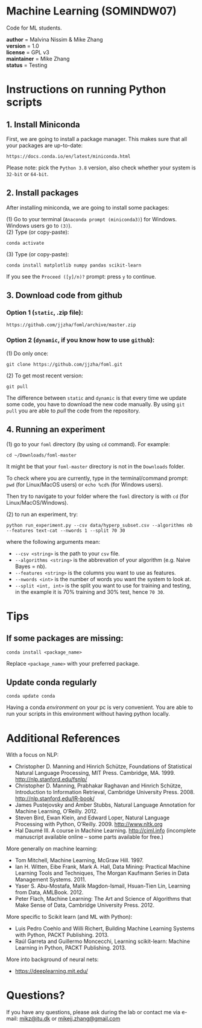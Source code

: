 # Machine Learning (SOMINDW07)

Code for ML students.

__author__ = Malvina Nissim & Mike Zhang  
__version__ = 1.0  
__license__ = GPL v3  
__maintainer__ = Mike Zhang  
__status__ = Testing

# Instructions on running Python scripts
## 1. Install Miniconda

First, we are going to install a package manager. This makes sure that all your packages are up-to-date:

    https://docs.conda.io/en/latest/miniconda.html    
    
Please note: pick the `Python 3.8` version, also check whether your system is `32-bit` or `64-bit`.  

## 2. Install packages

After installing miniconda, we are going to install some packages:  

(1)  Go to your terminal (`Anaconda prompt (miniconda3)`) for Windows. Windows users go to `(3)`).  
(2) Type (or copy-paste):

    conda activate  

(3) Type (or copy-paste):

    conda install matplotlib numpy pandas scikit-learn  
    
If you see the `Proceed ([y]/n)?` prompt: press `y` to continue.

## 3. Download code from github

### Option 1 (`static`, .zip file):  
    https://github.com/jjzha/foml/archive/master.zip  

### Option 2 (`dynamic`, if you know how to use `github`):  
(1) Do only once:  

    git clone https://github.com/jjzha/foml.git  

(2) To get most recent version:  

    git pull

The difference between `static` and `dynamic` is that every time we update some code, you have to download the new code manually. By using `git pull` you are able to *pull* the code from the repository.

## 4. Running an experiment

(1) go to your `foml` directory (by using `cd` command). For example:  

    cd ~/Downloads/foml-master
   
It might be that your `foml-master` directory is not in the `Downloads` folder. 

To check where you are currently, type in the terminal/command prompt: `pwd` (for Linux/MacOS users) or `echo %cd%` (for Windows users). 

Then try to navigate to your folder where the `foml` directory is with `cd` (for Linux/MacOS/Windows).

(2) to run an experiment, try:  
    
    python run_experiment.py --csv data/hyperp_subset.csv --algorithms nb --features text-cat --nwords 1 --split 70 30

where the following arguments mean:
- `--csv <string>` is the path to your `csv` file.
- `--algorithms <string>` is the abbrevation of your algorithm (e.g. Naive Bayes = nb).
- `--features <string>` is the columns you want to use as features.
- `--nwords <int>` is the number of words you want the system to look at.
- `--split <int, int>` is the split you want to use for training and testing, in the example it is 70% training and 30% test, hence `70 30`.

# Tips
##  If some packages are missing:  

    conda install <package_name>  

Replace `<package_name>` with your preferred package.

## Update conda regularly

    conda update conda

Having a conda *environment* on your pc is very convenient. You are able to run your scripts in this environment without having python locally.

# Additional References

With a focus on NLP:  

- Christopher D. Manning and Hinrich Schütze, Foundations of Statistical Natural Language Processing, MIT Press. Cambridge, MA. 1999. http://nlp.stanford.edu/fsnlp/
- Christopher D. Manning, Prabhakar Raghavan and Hinrich Schütze, Introduction to Information Retrieval, Cambridge University Press. 2008. http://nlp.stanford.edu/IR-book/
- James Pustejovsky and Amber Stubbs, Natural Language Annotation for Machine Learning, O’Reilly. 2012.
- Steven Bird, Ewan Klein, and Edward Loper, Natural Language Processing with Python, O’Reilly. 2009. http://www.nltk.org
- Hal Daumé III. A course in Machine Learning. http://ciml.info (incomplete manuscript available online – some parts available for free.)

More generally on machine learning:  

- Tom Mitchell, Machine Learning, McGraw Hill. 1997.
- Ian H. Witten, Eibe Frank, Mark A. Hall, Data Mining: Practical Machine Learning Tools and Techniques, The Morgan Kaufmann Series in Data Management Systems. 2011.
- Yaser S. Abu-Mostafa, Malik Magdon-Ismail, Hsuan-Tien Lin, Learning from Data, AMLBook. 2012.
- Peter Flach, Machine Learning: The Art and Science of Algorithms that Make Sense of Data, Cambridge University Press. 2012.

More specific to Scikit learn (and ML with Python):  

- Luis Pedro Coehlo and Willi Richert, Building Machine Learning Systems with Python, PACKT Publishing. 2013.
- Raúl Garreta and Guillermo Moncecchi, Learning scikit-learn: Machine Learning in Python, PACKT Publishing. 2013.

More into background of neural nets:

- https://deeplearning.mit.edu/

# Questions?

If you have any questions, please ask during the lab or contact me via e-mail:
    mikz@itu.dk or mikejj.zhang@gmail.com
